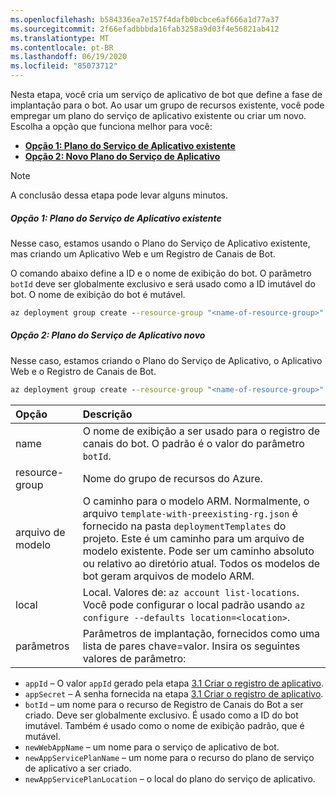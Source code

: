 ```yaml
---
ms.openlocfilehash: b584336ea7e157f4dafb0bcbce6af666a1d77a37
ms.sourcegitcommit: 2f66efadbbbda16fab3258a9d03f4e56821ab412
ms.translationtype: MT
ms.contentlocale: pt-BR
ms.lasthandoff: 06/19/2020
ms.locfileid: "85073712"
---
```

Nesta etapa, você cria um serviço de aplicativo de bot que define a fase de implantação para o bot. Ao usar um grupo de recursos existente, você pode empregar um plano do serviço de aplicativo existente ou criar um novo. Escolha a opção que funciona melhor para você:

- [**Opção 1: Plano do Serviço de Aplicativo existente**](#option-1-existing-app-service-plan)
- [**Opção 2: Novo Plano do Serviço de Aplicativo**](#option-2-new-app-service-plan)

> [!NOTE]
> A conclusão dessa etapa pode levar alguns minutos.

##### <a name="option-1-existing-app-service-plan"></a>**Opção 1: Plano do Serviço de Aplicativo existente**

Nesse caso, estamos usando o Plano do Serviço de Aplicativo existente, mas criando um Aplicativo Web e um Registro de Canais de Bot.

O comando abaixo define a ID e o nome de exibição do bot. O parâmetro `botId` deve ser globalmente exclusivo e será usado como a ID imutável do bot. O nome de exibição do bot é mutável.

```cmd
az deployment group create --resource-group "<name-of-resource-group>" --template-file "<path-to-template-with-preexisting-rg.json>" --parameters appId="<app-id-from-previous-step>" appSecret="<password-from-previous-step>" botId="<id or bot-app-service-name>" newWebAppName="<bot-app-service-name>" existingAppServicePlan="<name-of-app-service-plan>" appServicePlanLocation="<region-location-name>" --name "<bot-app-service-name>"
```

##### <a name="option-2-new-app-service-plan"></a>**Opção 2: Plano do Serviço de Aplicativo novo**

Nesse caso, estamos criando o Plano do Serviço de Aplicativo, o Aplicativo Web e o Registro de Canais de Bot.

```cmd
az deployment group create --resource-group "<name-of-resource-group>" --template-file "<path-to-template-with-preexisting-rg.json>" --parameters appId="<app-id-from-previous-step>" appSecret="<password-from-previous-step>" botId="<id or bot-app-service-name>" newWebAppName="<bot-app-service-name>" newAppServicePlanName="<name-of-app-service-plan>" appServicePlanLocation="<region-location-name>" --name "<bot-app-service-name>"
```

| Opção   | Descrição |
|:---------|:------------|
| name | O nome de exibição a ser usado para o registro de canais do bot. O padrão é o valor do parâmetro `botId`.|
| resource-group | Nome do grupo de recursos do Azure. |
| arquivo de modelo | O caminho para o modelo ARM. Normalmente, o arquivo `template-with-preexisting-rg.json` é fornecido na pasta `deploymentTemplates` do projeto. Este é um caminho para um arquivo de modelo existente. Pode ser um caminho absoluto ou relativo ao diretório atual. Todos os modelos de bot geram arquivos de modelo ARM.|
| local |Local. Valores de: `az account list-locations`. Você pode configurar o local padrão usando `az configure --defaults location=<location>`. |
| parâmetros | Parâmetros de implantação, fornecidos como uma lista de pares chave=valor. Insira os seguintes valores de parâmetro:

- `appId` – O valor `appId` gerado pela etapa [3.1 Criar o registro de aplicativo](https://docs.microsoft.com/azure/bot-service/bot-builder-deploy-az-cli?view=azure-bot-service-4.0&tabs=csharp#3-create-the-application-registration).
- `appSecret` – A senha fornecida na etapa [3.1 Criar o registro de aplicativo](https://docs.microsoft.com/azure/bot-service/bot-builder-deploy-az-cli?view=azure-bot-service-4.0&tabs=csharp#3-create-the-application-registration).
- `botId` – um nome para o recurso de Registro de Canais do Bot a ser criado. Deve ser globalmente exclusivo. É usado como a ID do bot imutável. Também é usado como o nome de exibição padrão, que é mutável.
- `newWebAppName` – um nome para o serviço de aplicativo de bot.
- `newAppServicePlanName` – um nome para o recurso do plano de serviço de aplicativo a ser criado.
- `newAppServicePlanLocation` – o local do plano do serviço de aplicativo.